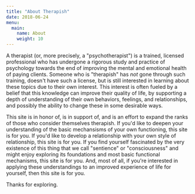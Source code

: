 ```yaml
---
title: "About Therapish"
date: 2018-06-24
menu:
  main:
    name: About
    weight: 10
---
```


A therapist (or, more precisely, a "psychotherapist") is a trained, licensed
professional who has undergone a rigorous study and practice of psychology
towards the end of improving the mental and emotional health of paying clients.
Someone who is "therapish" has *not* gone through such training, doesn't have
such a license, but is still interested in learning about these topics due to
their own interest. This interest is often fueled by a belief that this
knowledge can improve their quality of life, by supporting a depth of
understanding of their own behaviors, feelings, and relationships, and possibly
the ability to change these in some desirable ways.

This site is in honor of, is in support of, and is an effort to expand the
ranks of those who consider themselves therapish. If you'd like to deepen your
understanding of the basic mechansisms of your own functioning, this site is
for you. If you'd like to develop a relationship with your own style of
relationship, this site is for you. If you find yourself fascinated by the very
existence of this thing that we call "sentience" or "consciousness" and might
enjoy exploring its foundations and most basic functional mechanisms, this site
is for you. And, most of all, if you're interested in applying these
understandings to an improved experience of life for yourself, then this site
is for you.

Thanks for exploring.
